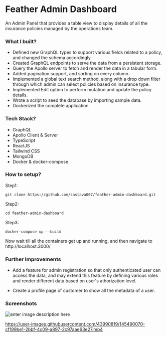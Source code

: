 # Feather Admin Dashboard

An Admin Panel that provides a table view to display details of all the insurance policies  managed by the operations team.

### What I built?
 - Defined new GraphQL types to support various fields related to a policy, and changed the schema accordingly. 
 - Created GraphQL endpoints to serve the data from a persistent storage.
 - Query the Apollo server to fetch and render the data in a tabular form.
 - Added pagination support, and sorting on every column.
 - Implemented a global text search method, along with a drop down filter through which admin can select policies based on insurance type.
 - Implemented Edit option to perform mutation and update the policy details.
 - Wrote a script to seed the database by importing sample data.
 -  Dockerized the complete application 

### Tech Stack?
 - GraphQL
 - Apollo Client & Server
 - TypeScript
 - ReactJS
 - Tailwind CSS
 - MongoDB
 - Docker & docker-compose

### How to setup?
Step1:

    git clone https://github.com/sastava007/feather-admin-dashboard.git
Step2:

    cd feather-admin-dashboard

Step3:

    docker-compose up --build

Now wait till all the containers get up and running, and then navigate to http://localhost:3000/ 


### Further Improvements

 - Add a feature for admin registration so that only authenticated user can access the data, and may extend this feature by defining various roles and render different data based on user's athorization level.

 - Create a profile page of customer to show all the metadata of a user.
 
### Screenshots
![enter image description here](https://i.imgur.com/JXPOBUe.png)


https://user-images.githubusercontent.com/43990819/145490070-cf199be1-2bbf-4c09-a897-2c97aae63e27.mp4